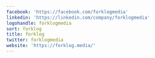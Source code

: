 ```yaml
---
facebook: 'https://facebook.com/forklogmedia'
linkedin: 'https://linkedin.com/company/forklogmedia'
logohandle: forklogmedia
sort: forklog
title: forklog
twitter: forklogmedia
website: 'https://forklog.media/'
---
```

